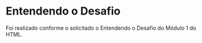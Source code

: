 # Entendendo o Desafio 
Foi realizado conforme o solicitado o Entendendo o Desafio do Módulo 1 do HTML.
